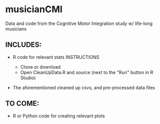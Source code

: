 # musicianCMI
Data and code from the Cognitive Motor Integration study w/ life-long musicians

## INCLUDES:

* R code for relevant stats 
  INSTRUCTIONS
  + Clone or download
  + Open CleanUpData.R and source (next to the "Run" button in R Studio)
  
* The aforementioned cleaned up csvs, and pre-processed data files

## TO COME:

* R or Python code for creating relevant plots 